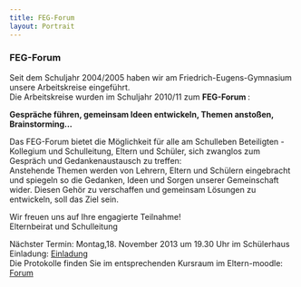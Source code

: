 ```yaml
---
title: FEG-Forum
layout: Portrait
---
```


<h3>
  FEG-Forum
</h3>

<p>
  Seit dem Schuljahr 2004/2005 haben wir am Friedrich-Eugens-Gymnasium  unsere Arbeitskreise eingeführt.
  <br>
  Die Arbeitskreise wurden im  Schuljahr 2010/11 zum 
  <strong>
    FEG-Forum
  </strong>
  : 
</p>

<p>
  <strong>
    Gespräche führen, gemeinsam Ideen entwickeln, Themen anstoßen, Brainstorming...
  </strong>
</p>

<p>
  Das FEG-Forum
  bietet die Möglichkeit für alle am Schulleben Beteiligten - Kollegium und Schulleitung, Eltern und Schüler, sich zwanglos zum Gespräch und Gedankenaustausch zu treffen:
  <br>
  Anstehende Themen werden von Lehrern, Eltern
  und Schülern eingebracht und spiegeln so die Gedanken, Ideen und Sorgen unserer Gemeinschaft wider. Diesen Gehör zu verschaffen und gemeinsam Lösungen zu entwickeln, soll das Ziel sein. 
</p>

<p>
  Wir freuen uns auf Ihre engagierte Teilnahme!
  <br>
  Elternbeirat und Schulleitung 
</p>

<p>
  Nächster Termin: Montag,18. November 2013 um 19.30 Uhr im Schülerhaus
  <br>
  Einladung: 
  <a href="http://cdn.ch.vc/pdf/FEG-Forum.pdf" target="_blank">
    <i class="fa fa-cloud-download">
    </i>
    Einladung
  </a>
  <br>
  Die Protokolle finden Sie im entsprechenden Kursraum im Eltern-moodle: 
  <a href="http://eltern-moodle.feg-stuttgart.de/moodle/course/view.php?id=4" target="_blank">
    <i class="fa fa-external-link">
    </i>
    Forum
  </a>
</p>
  
  
